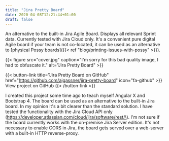 ```yaml
---
title: "Jira Pretty Board"
date: 2020-04-08T12:21:44+01:00
draft: false
---
```


An alternative to the built-in Jira Agile Board. Displays all relevant Sprint data. Currently tested with Jira Cloud only.
It's a convenient pure digital Agile board if your team is not co-located, it can be used as an alternative to
[physical Possy boards]({{< ref "blog/printing-issues-with-possy" >}}).

<!--more-->

{{< figure src="cover.jpg" caption="I'm sorry for this bad quality image, I had to obfuscate it." alt="Jira Pretty Board" >}}

{{< button-link title="Jira Pretty Board on GitHub" href="https://github.com/ajgassner/jira-pretty-board" icon="fa-github" >}}
	View project on GitHub
{{< /button-link >}}

I created this project some time ago to teach myself Angular X and Bootstrap 4. The board can be used as an alternative to
the built-in Jira board. In my opinion it's a bit clearer than the standard solution. I have tested the functionality with
the Jira Cloud API only (https://developer.atlassian.com/cloud/jira/software/rest/\). I'm not sure if the board currently
works with the on-premise Jira Server edition. It's not necessary to enable CORS in Jira, the board gets served over a
web-server with a built-in HTTP reverse-proxy.
